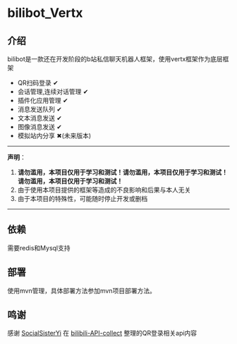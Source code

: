 # bilibot_Vertx

## 介绍

bilibot是一款还在开发阶段的b站私信聊天机器人框架，使用vertx框架作为底层框架

* QR扫码登录 ✔
* 会话管理,连续对话管理 ✔
* 插件化应用管理 ✔
* 消息发送队列 ✔
* 文本消息发送 ✔
* 图像消息发送 ✔
* 模拟站内分享 ✖(未来版本)

---

**声明**：

1. **请勿滥用，本项目仅用于学习和测试！请勿滥用，本项目仅用于学习和测试！请勿滥用，本项目仅用于学习和测试！**
2. 由于使用本项目提供的框架等造成的不良影响和后果与本人无关
3. 由于本项目的特殊性，可能随时停止开发或删档

---

## 依赖

需要redis和Mysql支持

## 部署

使用mvn管理，具体部署方法参加mvn项目部署方法。

## 鸣谢

感谢 [SocialSisterYi](https://github.com/SocialSisterYi) 在 [bilibili-API-collect](https://github.com/SocialSisterYi/bilibili-API-collect) 整理的QR登录相关api内容


